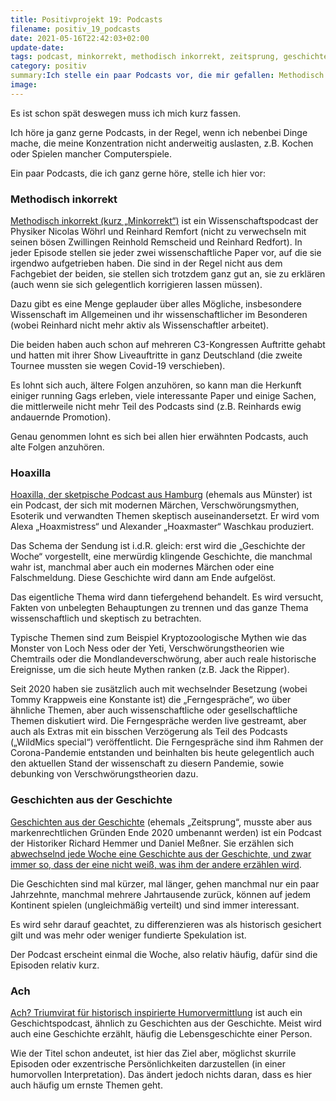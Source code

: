 ```yaml
---
title: Positivprojekt 19: Podcasts
filename: positiv_19_podcasts
date: 2021-05-16T22:42:03+02:00
update-date:
tags: podcast, minkorrekt, methodisch inkorrekt, zeitsprung, geschichten aus der geschichte, hoaxilla, ach
category: positiv
summary:Ich stelle ein paar Podcasts vor, die mir gefallen: Methodisch inkorrekt, Geschichten aus der Geschichte, hoaxilla und ach.
image:
---
```


Es ist schon spät deswegen muss ich mich kurz fassen.

Ich höre ja ganz gerne Podcasts, in der Regel, wenn ich nebenbei Dinge mache, die meine Konzentration nicht anderweitig auslasten, z.B. Kochen oder Spielen mancher Computerspiele.

Ein paar Podcasts, die ich ganz gerne höre, stelle ich hier vor:

### Methodisch inkorrekt

[Methodisch inkorrekt (kurz „Minkorrekt“)](https://minkorrekt.de/) ist ein Wissenschaftspodcast der Physiker Nicolas Wöhrl und Reinhard Remfort (nicht zu verwechseln mit seinen bösen Zwillingen Reinhold Remscheid und Reinhard Redfort). In jeder Episode stellen sie jeder zwei wissenschaftliche Paper vor, auf die sie irgendwo aufgetrieben haben. Die sind in der Regel nicht aus dem Fachgebiet der beiden, sie stellen sich trotzdem ganz gut an, sie zu erklären (auch wenn sie sich gelegentlich korrigieren lassen müssen).

Dazu gibt es eine Menge geplauder über alles Mögliche, insbesondere Wissenschaft im Allgemeinen und ihr wissenschaftlicher im Besonderen (wobei Reinhard nicht mehr aktiv als Wissenschaftler arbeitet).

Die beiden haben auch schon auf mehreren C3-Kongressen Auftritte gehabt und hatten mit ihrer Show Liveauftritte in ganz Deutschland (die zweite Tournee mussten sie wegen Covid-19 verschieben).

Es lohnt sich auch, ältere Folgen anzuhören, so kann man die Herkunft einiger running Gags erleben, viele interessante Paper und einige Sachen, die mittlerweile nicht mehr Teil des Podcasts sind (z.B. Reinhards ewig andauernde Promotion).

Genau genommen lohnt es sich bei allen hier erwähnten Podcasts, auch alte Folgen anzuhören.

### Hoaxilla

[Hoaxilla, der sketpische Podcast aus Hamburg](https://hoaxilla.de/) (ehemals aus Münster) ist ein Podcast, der sich mit modernen Märchen, Verschwörungsmythen, Esoterik und verwandten Themen skeptisch auseinandersetzt. Er wird vom Alexa „Hoaxmistress“ und Alexander „Hoaxmaster“ Waschkau produziert.

Das Schema der Sendung ist i.d.R. gleich: erst wird die „Geschichte der Woche“ vorgestellt, eine merwürdig klingende Geschichte, die manchmal wahr ist, manchmal aber auch ein modernes Märchen oder eine Falschmeldung. Diese Geschichte wird dann am Ende aufgelöst.

Das eigentliche Thema wird dann tiefergehend behandelt. Es wird versucht, Fakten von unbelegten Behauptungen zu trennen und das ganze Thema wissenschaftlich und skeptisch zu betrachten.

Typische Themen sind zum Beispiel Kryptozoologische Mythen wie das Monster von Loch Ness oder der Yeti, Verschwörungstheorien wie Chemtrails oder die Mondlandeverschwörung, aber auch reale historische Ereignisse, um die sich heute Mythen ranken (z.B. Jack the Ripper).

Seit 2020 haben sie zusätzlich auch mit wechselnder Besetzung (wobei Tommy Krappweis eine Konstante ist) die „Ferngespräche“, wo über ähnliche Themen, aber auch wissenschaftliche oder gesellschaftliche Themen diskutiert wird. Die Ferngespräche werden live gestreamt, aber auch als Extras mit ein bisschen Verzögerung als Teil des Podcasts („WildMics special“) veröffentlicht. Die Ferngespräche sind ihm Rahmen der Corona-Pandemie entstanden und beinhalten bis heute gelegentlich auch den aktuellen Stand der wissenschaft zu diesern Pandemie, sowie debunking von Verschwörungstheorien dazu.

### Geschichten aus der Geschichte

[Geschichten aus der Geschichte](https://www.geschichte.fm/) (ehemals „Zeitsprung“, musste aber aus markenrechtlichen Gründen Ende 2020 umbenannt werden) ist ein Podcast der Historiker Richard Hemmer und Daniel Meßner. Sie erzählen sich [abwechselnd jede Woche eine Geschichte aus der Geschichte, und zwar immer so, dass der eine nicht weiß, was ihm der andere erzählen wird](https://tvtropes.org/pmwiki/pmwiki.php/Main/ArcWords).

Die Geschichten sind mal kürzer, mal länger, gehen manchmal nur ein paar Jahrzehnte, manchmal mehrere Jahrtausende zurück, können auf jedem Kontinent spielen (ungleichmäßig verteilt) und sind immer interessant.

Es wird sehr darauf geachtet, zu differenzieren was als historisch gesichert gilt und was mehr oder weniger fundierte Spekulation ist.

Der Podcast erscheint einmal die Woche, also relativ häufig, dafür sind die Episoden relativ kurz.

### Ach

[Ach? Triumvirat für historisch inspirierte Humorvermittlung](https://das-a.ch/) ist auch ein Geschichtspodcast, ähnlich zu Geschichten aus der Geschichte. Meist wird auch eine Geschichte erzählt, häufig die Lebensgeschichte einer Person.

Wie der Titel schon andeutet, ist hier das Ziel aber, möglichst skurrile Episoden oder exzentrische Persönlichkeiten darzustellen (in einer humorvollen Interpretation). Das ändert jedoch nichts daran, dass es hier auch häufig um ernste Themen geht.
